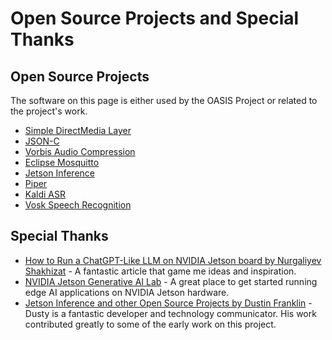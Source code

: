 # Open Source Projects and Special Thanks

## Open Source Projects

The software on this page is either used by the OASIS Project or related to the project's work.

* [Simple DirectMedia Layer](https://www.libsdl.org/)
* [JSON-C](https://github.com/json-c/json-c/wiki)
* [Vorbis Audio Compression](https://xiph.org/vorbis/)
* [Eclipse Mosquitto](https://mosquitto.org/)
* [Jetson Inference](https://github.com/dusty-nv/jetson-inference)
* [Piper](https://github.com/rhasspy/piper)
* [Kaldi ASR](https://kaldi-asr.org/)
* [Vosk Speech Recognition](https://github.com/alphacep/vosk-api)

## Special Thanks

* [How to Run a ChatGPT-Like LLM on NVIDIA Jetson board by Nurgaliyev Shakhizat](https://www.hackster.io/shahizat/how-to-run-a-chatgpt-like-llm-on-nvidia-jetson-board-41fd79) - A fantastic article that game me ideas and inspiration.
* [NVIDIA Jetson Generative AI Lab](https://www.jetson-ai-lab.com/) - A great place to get started running edge AI applications on NVIDIA Jetson hardware.
* [Jetson Inference and other Open Source Projects by Dustin Franklin](https://github.com/dusty-nv/jetson-inference) - Dusty is a fantastic developer and technology communicator. His work contributed greatly to some of the early work on this project.
